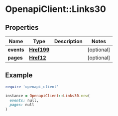 # OpenapiClient::Links30

## Properties

| Name | Type | Description | Notes |
| ---- | ---- | ----------- | ----- |
| **events** | [**Href199**](Href199.md) |  | [optional] |
| **pages** | [**Href12**](Href12.md) |  | [optional] |

## Example

```ruby
require 'openapi_client'

instance = OpenapiClient::Links30.new(
  events: null,
  pages: null
)
```

